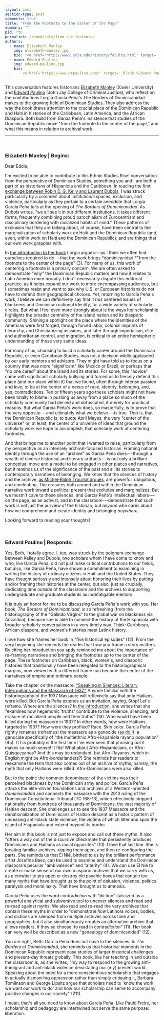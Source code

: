 ```yaml
---
layout: post
section-type: post
comments: true
title: "From the Footnote to the Center of the Page"
summary: ""
pid: rt6
permalink: /roundtable/from-the-footnote/
authors:
  - name: Elizabeth Manley
    img: elizabeth-manley.jpg
    bio: "<a href='http://www2.xula.edu/history/faculty.html' target='_blank'>Elizabeth Manley</a> is an associate professor of history at Xavier University of Louisiana. Dr. Manley teaches courses in Latin American, Caribbean, and World history, as well as thematic courses covering areas of interest such as gender, politics, human rights, and revolution. Her research interests focus primarily on issues of gender and participation in politics, nationalism and revolution, and political change in the modern Caribbean. She is the author of <em>The Paradox of Paternalism: Women and Authoritarianism in the Dominican Republic</em> (University Press of Florida, 2017) and has essays in <em>The Journal of Women's History, Small Axe</em>, and <em>The Oxford Research Encyclopedia of Latin American History</em>."
  - name: Edward Paulino
    img: edward-paulino.jpg
    bio: 
        <a href='https://www.drpaulino.com/' target='_blank'>Edward Paulino</a> is a scholar, author, playwright, and Assistant Professor at the CUNY John Jay College, Department of History. He leverages his insights on the history of genocide, race, border relations, nation building, Latin America/Caribbean, 1937 Haitian Massacre, and the African Diaspora. He is the co-founder of <a href='https://www.borderoflights.org/' target='_blank'>Border of Lights</a>, an organization created to commemorate the 75th anniversary of the 1937 Haitian Massacre. He is the author of <a href='https://upittpress.org/books/9780822963790/' target='_blank'><em>Dividing Hispaniola&#x3a; The Dominican Republic's Border Campaign against Haiti, 1930-1961</em></a> (University of Pittsburgh Press, 2016), and a solo performance piece, <a href='https://www.drpaulino.com/eddie-s-perejil'>Eddie's Perejil</a>.
---
```


This conversation features historians <a href="http://www2.xula.edu/history/faculty.html" target="_blank">Elizabeth Manley</a> (Xavier University) and <a href="https://www.drpaulino.com/" target="_blank">Edward Paulino</a> (John Jay College of Criminal Justice), who reflect on the contributions Lorgia García Peña's The Borders of Dominicanidad makes to the growing field of Dominican Studies. They also address the way the book draws attention to the crucial place of the Dominican Republic and Haiti in histories of the Caribbean, Latin America, and the African Diaspora. Both build from García Peña's insistence that studies of the Dominican Republic move "from the footnote to the center of the page," and what this means in relation to archival work.

---

<br>

### Elizabeth Manley | Begins:

Dear Eddie,

I'm excited to be able to contribute to this Ethnic Studies Rise!
conversation from the perspective of Dominican Studies, something you
and I are both a part of as historians of Hispaniola and the Caribbean.
In reading the first [exchange between Robin D. G. Kelly and Laurent
Dubois](https://ethnicrise.github.io/roundtable/black-radical-tradition/),
I was struck particularly by a comment about institutional spaces,
exclusion, and violence, particularly as they pertain to a certain
anecdote that Lorgia García Peña tells at the opening of *The Borders of
Dominicanidad*. As Dubois writes, "we all see it in our different
institutions. It takes different forms, frequently combining proud
parochialism of Eurocentrism and disciplinary bordering with racialized
habits of mind." These patterns of exclusion that they are talking
about, of course, have been central to the marginalization of scholarly
work on Haiti and the Dominican Republic (and, even, within work on
Haiti and the Dominican Republic), and are things that our own work
grapples with.

In [the introduction to her
book](https://read.dukeupress.edu/books/book/17/chapter/96988/IntroductionDominicanidad-in-Contradiction)
Lorgia argues---as I think we often find ourselves required to
do---that the work brings *dominicanidad *"from the footnote to the
center of the page" (3). For many of us, this work of centering a
footnote is a primary concern. We are often asked to demonstrate "why"
the Dominican Republic matters and how it relates to Latin America more
broadly. I don't necessarily dispute this editorial practice, as it
helps expand our work to more encompassing audiences, but I sometimes
resist and want to ask why U.S. or European historians do not have to
defend *their* geographical choices. Yet, returning to García Peña's
work, I believe we can definitively say that it *has* centered issues of
blackness and Dominican national identity, for a wide variety of
scholarly circles. But what I feel even more strongly about is the ways
her scholarship highlights the broader centrality of the island nation
and its diasporic community. Shining a spotlight on the place where the
identities of the Americas were first forged, through forced labor,
colonial imprints of hierarchy, and Christianizing missions, and later
through imperialism, elite and authoritarian control, and migration, is
critical to an entire hemispheric understanding of these very same
ideas.

For many of us, choosing to build a scholarly career around the
Dominican Republic, or even Caribbean Studies, was not a decision wildly
applauded by our early mentors and advisors. They might have told us to
focus on a country that was more "significant" like Mexico or Brazil, or
perhaps that "no one cared" about the island and its stories. For some,
this "advice" came with significant scholarly bullying and forced us to
fiercely defend this place (and our place within it) that we found,
often through intense passion and love, to be at the center of a nexus
of race, identity, belonging, and, yes, contradictions. Ten or fifteen
years ago these scholars might not have been totally to blame in pushing
us away from a place so much of the scholarly community had denied and
obfuscated, if merely for practical reasons. But what García Peña's work
does, so masterfully, is to prove that the very opposite---and
ultimately what we believe---is true. That is, that the Dominican
Republic is, to quote April Mayes, the very "center of the universe" or,
at least, the center of a universe of ideas that ground the scholarly
work we hope to accomplish, that scholarly work of centering footnotes.

And that brings me to another point that I wanted to raise, particularly
from my perspective as an intensely archival-focused historian. Framing
national identity through the use of an "archive" as García Peña
does---through a wealth of diverse historical and literary
artifacts---is not only a brilliant conceptual move and a model to be
engaged in other places and narratives, but it reminds us of the
significance of the past and all its stories to contemporary narratives
of belonging. We know that the silences of history and the archive, [as
Michel-Rolph Trouillot
argues](https://www.penguinrandomhouse.com/books/246609/silencing-the-past-20th-anniversary-edition-by-michel-rolph-trouillot/),
are powerful, ubiquitous, and unrelenting. The erasures both around and
within the Dominican narrative work toward a political present that
excludes and marginalizes. But we mustn't cave to these silences, and
García Peña's intellectual labors---on the page, as an activist, and in
the classroom---demonstrate that such work is not just the purview of
the historian, but *anyone* who cares about how we comprehend and create
identity and belonging *anywhere*.

Looking forward to reading your thoughts!

<br>

### Edward Paulino | Responds:

Yes, Beth, I totally agree. I, too, was struck by the poignant exchange
between Kelley and Dubois, two scholars whom I have come to know and
who, like García Peña, did not just make critical contributions to our
fields, but also, like García Peña, have shown a commitment to examining
in writing the history of ordinary citizens in Haiti and the United
States. They have thought seriously and intensely about honoring their
lives by putting and/or framing their histories at the center, but also,
just as crucially, dedicating time outside of the classroom and the
archives to supporting undergraduate and graduate students as
indefatigable mentors.

It is truly an honor for me to be discussing García Peña's work with
you. Her book, *The Borders of Dominicanidad*, is so refreshing (from
the historiography of the "Galindo Virgins" to the global war on
blackness via Anzaldúa), because she is able to connect the history of
the Hispaniola with broader scholarly conversations in a very timely
way. Think: Caribbean, African diaspora, and women\'s histories meet
Latinx history.

I love how she frames her book in "five historical episodes" (12). From
the very beginning she reminds the reader that how you frame a story
matters. By citing her introduction you aptly reminded me about the
importance of re-framing narratives and bringing the footnotes up to the
center of the page. These footnotes on Caribbean, black, women's, and
diasporic histories that traditionally have been relegated to the
historiographical margins, now viewed with a different frame can become
the center of the narratives of empire and ordinary people.

Take the chapter on the massacre, ["Speaking in Silences: Literary
Interruptions and the Massacre of
1937."](https://read.dukeupress.edu/books/book/17/chapter/97051/Speaking-in-SilencesLiterary-Interruptions-and-the)
Anyone familiar with the historiography of the 1937 Massacre will
reflexively say that only Haitians were killed. But García Peña extends
us an invitation, saying, Stop! Let's reframe. Where are the silences?
In [the
introduction](https://read.dukeupress.edu/books/book/17/chapter/96988/IntroductionDominicanidad-in-Contradiction),
she writes that she "examines how hegemonic \'truths\' contribute to the
violence, silencing, and erasure of racialized people and their truths\"
(13). Who would have been killed during the massacre in 1937? In other
words, how were Haitians targeted in 1937? How were they profiled? Race.
Skin color. García Peña rightly renames (reframes) the massacre as a
genocide ([as do I](https://upittpress.org/books/9780822963790/)): a
genocide specifically of "the multiethnic Afro-Hispaniola rayano
population" (95). (This probably is the first time I've ever seen that
phrasing but it makes so much sense! It fits! What about
Afro-Hispaniolians, or Afro-Quisqueyanos? And this may be redundant, but
Afro-Rayanos, which in English might be Afro-borderlanders?) She reminds
her readers to reexamine the term that also comes out of an archive of
myths, namely, the myth that only Haitians were killed. Afro-Dominicans
were also killed.

But to the point: the common denominator of the victims was their
perceived blackness by the Dominican army and police. García Peña
attacks the elite-driven foundations and archives of a Western-oriented
*dominicanidad* and connects the massacre with the 2013 ruling of the
Dominican Constitutional Tribunal (TC 168-13), which effectively
stripped nationality from hundreds of thousands of Dominicans, the vast
majority of Haitian descent. She challenges us to see the 1937 Massacre
and the denationalization of Dominicans of Haitian descent as a historic
pattern of unceasing anti-black state violence, the victims of which
litter and span the island of Hispaniola and extend beyond its border.

Her aim in this book is not just to expose and call out these myths. It
also "offers a way out of the discursive checkmate that persistently
produces Dominicans and Haitians as racial opposites" (10). I love that
last line. She is locating familiar archives, ripping them open, and
then re-configuring the parts. She reminds us that El Nié, birthed to us
by the brilliant performance artist Josefina Baez, can be used to
examine and understand the Dominican diaspora's peculiar "ambivalence"
and "alterity" (4). We *can* use El Nié to create or make sense of our
own diasporic archives that we carry with us, as a crowbar to pry open
or destroy old psychic boxes that contain too many myths that have
brought us to the point of delusion, violence, political paralysis and
moral laxity. That have brought us to amnesia.

García Peña uses the word contra*diction* with "diction" italicized as a
powerful analytical and subversive tool to uncover silences and read and
re-read against myths. We also read and re-read the very archives that
contain these myths in order to "demonstrate *how* Latino/a voices,
bodies, and dictions are silenced from multiple archives across time and
geographies, but it also simultaneously creates an alternative archive
that allows readers, if they so choose, to read in contra*diction*"
(11). Her book can very well be described as a new \"genealogy of
dominicanidad\" (12).

You are right, Beth: García Peña does not cave to the silences. In *The
Borders of Dominicanidad*, she reminds us that historical moments in the
Dominican Republic represent case studies of larger historical
challenges and present-day threats globally. This book, like her
teaching in and outside the classroom is, as she writes, "my way to
respond to the growing anti-immigrant and anti-black violence
devastating our (my) present world. Speaking about the need for a more
conscientious scholarship that engages in actually dismantling
oppression rather than simply critiquing it, Barbara Tomlinson and
George Lipsitz argue that scholars need to 'know the work we want our
work to do' and how our scholarship can serve to accompany positive
changes in our society" (211).

I mean, that's all you need to know about García Peña. Like Paulo
Freire, her scholarship and pedagogy are intertwined but serve the same
purpose: liberation.

<br>